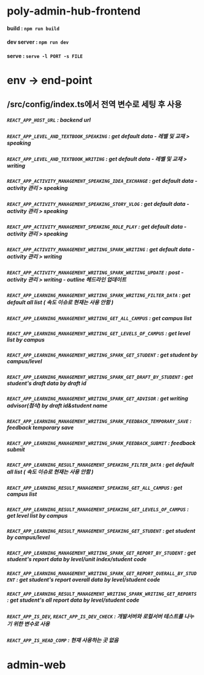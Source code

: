 # poly-admin-hub-frontend

#### build : `npm run build`
#### dev server : `npm run dev`
#### serve : `serve -l PORT -s FILE`

# env -> end-point
## /src/config/index.ts에서 전역 변수로 세팅 후 사용

##### `REACT_APP_HOST_URL` : backend url
##### `REACT_APP_LEVEL_AND_TEXTBOOK_SPEAKING` : get default data - 레벨 및 교재 > speaking
##### `REACT_APP_LEVEL_AND_TEXTBOOK_WRITING` : get default data - 레벨 및 교재 > writing

##### `REACT_APP_ACTIVITY_MANAGEMENT_SPEAKING_IDEA_EXCHANGE` : get default data - activity 관리 > speaking
##### `REACT_APP_ACTIVITY_MANAGEMENT_SPEAKING_STORY_VLOG` : get default data - activity 관리 > speaking
##### `REACT_APP_ACTIVITY_MANAGEMENT_SPEAKING_ROLE_PLAY` : get default data - activity 관리 > speaking

##### `REACT_APP_ACTIVITY_MANAGEMENT_WRITING_SPARK_WRITING` : get default data - activity 관리 > writing
##### `REACT_APP_ACTIVITY_MANAGEMENT_WRITING_SPARK_WRITING_UPDATE` : post - activity 관리 > writing - outline 헤드라인 업데이트

##### `REACT_APP_LEARNING_MANAGEMENT_WRITING_SPARK_WRITING_FILTER_DATA` : get default all list ( 속도 이슈로 현재는 사용 안함 )
##### `REACT_APP_LEARNING_MANAGEMENT_WRITING_GET_ALL_CAMPUS` : get campus list
##### `REACT_APP_LEARNING_MANAGEMENT_WRITING_GET_LEVELS_OF_CAMPUS` : get level list by campus
##### `REACT_APP_LEARNING_MANAGEMENT_WRITING_SPARK_GET_STUDENT` : get student by campus/level

##### `REACT_APP_LEARNING_MANAGEMENT_WRITING_SPARK_GET_DRAFT_BY_STUDENT` : get student's draft data by draft id
##### `REACT_APP_LEARNING_MANAGEMENT_WRITING_SPARK_GET_ADVISOR` : get writing advisor(첨삭) by draft id&student name
##### `REACT_APP_LEARNING_MANAGEMENT_WRITING_SPARK_FEEDBACK_TEMPORARY_SAVE` : feedback temporary save
##### `REACT_APP_LEARNING_MANAGEMENT_WRITING_SPARK_FEEDBACK_SUBMIT` : feedback submit

##### `REACT_APP_LEARNING_RESULT_MANAGEMENT_SPEAKING_FILTER_DATA` : get default all list ( 속도 이슈로 현재는 사용 안함 )
##### `REACT_APP_LEARNING_RESULT_MANAGEMENT_SPEAKING_GET_ALL_CAMPUS` : get campus list
##### `REACT_APP_LEARNING_RESULT_MANAGEMENT_SPEAKING_GET_LEVELS_OF_CAMPUS` : get level list by campus
##### `REACT_APP_LEARNING_RESULT_MANAGEMENT_SPEAKING_GET_STUDENT` : get student by campus/level

##### `REACT_APP_LEARNING_MANAGEMENT_WRITING_SPARK_GET_REPORT_BY_STUDENT` : get student's report data by level/unit index/student code
##### `REACT_APP_LEARNING_MANAGEMENT_WRITING_SPARK_GET_REPORT_OVERALL_BY_STUDENT` : get student's report overall data by level/student code
##### `REACT_APP_LEARNING_RESULT_MANAGEMENT_WRITING_SPARK_WRITING_GET_REPORTS` : get student's all report data by level/student code


##### `REACT_APP_IS_DEV`, `REACT_APP_IS_DEV_CHECK` : 개발서버와 로컬서버 테스트를 나누기 위한 변수로 사용
##### `REACT_APP_IS_HEAD_COMP` : 현재 사용하는 곳 없음

# admin-web